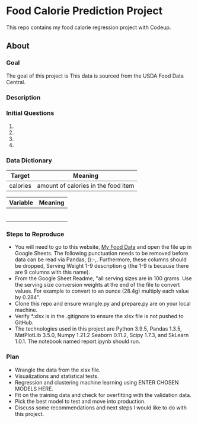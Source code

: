 # Food Calorie Prediction Project
This repo contains my food calorie regression project with Codeup.

## About

### Goal
The goal of this project is
This data is sourced from the USDA Food Data Central.

### Description


### Initial Questions
1)
2)
3)
4)

### Data Dictionary
<table>
<thead><tr>
<th>Target</th>
<th>Meaning</th>
</tr>
</thead>
<tbody>
<tr>
<td>calories</td>
<td>amount of calories in the food item</td>
</tr>
</tbody>
</table>

<table>
<thead><tr>
<th>Variable</th>
<th>Meaning</th>
</tr>
</thead>
<tbody>
<tr>
<td></td>
<td></td>
</tr>
<tr>
<td></td>
<td></td>
</tr>
<tr>
<td></td>
<td></td>
</tr>
<tr>
<td></td>
<td></td>
</tr>
<tr>
<td></td>
<td></td>
</tr>
<tr>
<td></td>
<td></td>
</tr>
</tbody>
</table>

### Steps to Reproduce
- You will need to go to this website, <a href="https://tools.myfooddata.com/nutrition-facts-database-spreadsheet.php">My Food Data</a> and open the file up in Google Sheets. The following punctuation needs to be removed before data can be read via Pandas, ():-,. Furthermore, these columns should be dropped, Serving Weight 1-9 description g (the 1-9 is because there are 9 columns with this name).
- From the Google Sheet Readme, "all serving sizes are in 100 grams. Use the serving size conversion weights at the end of the file to convert values. For example to convert to an ounce (28.4g) multiply each value by 0.284".
- Clone this repo and ensure wrangle.py and prepare.py are on your local machine.
- Verify *.xlsx is in the .gitignore to ensure the xlsx file is not pushed to GitHub.
- The technologies used in this project are Python 3.9.5, Pandas 1.3.5, MatPlotLib 3.5.0, Numpy 1.21.2 Seaborn 0.11.2, Scipy 1.7.3, and SkLearn 1.0.1. The notebook named report.ipynb should run.

### Plan
- Wrangle the data from the xlsx file.
- Visualizations and statistical tests.
- Regression and clustering machine learning using ENTER CHOSEN MODELS HERE.
- Fit on the training data and check for overfitting with the validation data.
- Pick the best model to test and move into production.
- Discuss some recommendations and next steps I would like to do with this project.